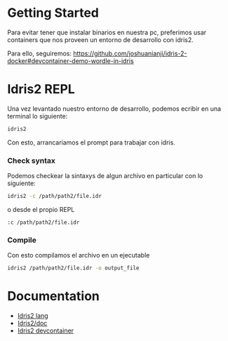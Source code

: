 # Getting Started
Para evitar tener que instalar binarios en nuestra pc, preferimos usar containers que nos proveen un entorno de desarrollo con idris2.

Para ello, seguiremos: https://github.com/joshuanianji/idris-2-docker#devcontainer-demo-wordle-in-idris

# Idris2 REPL

Una vez levantado nuestro entorno de desarrollo, podemos ecribir en una terminal lo siguiente:

```bash
idris2
```
Con esto, arrancariamos el prompt para trabajar con idris.
### Check syntax
Podemos checkear la sintaxys de algun archivo en particular con lo siguiente:

```bash
idris2 -c /path/path2/file.idr
```

o desde el propio REPL
```idris2
:c /path/path2/file.idr
```

### Compile

Con esto compilamos el archivo en un ejecutable

```bash
idris2 /path/path2/file.idr -o output_file
```


# Documentation
* [Idris2 lang](https://www.idris-lang.org/)
* [Idris2/doc](https://idris2.readthedocs.io/en/latest/index.html)
* [Idris2 devcontainer](https://github.com/joshuanianji/idris-2-docker#devcontainer-demo-wordle-in-idris)